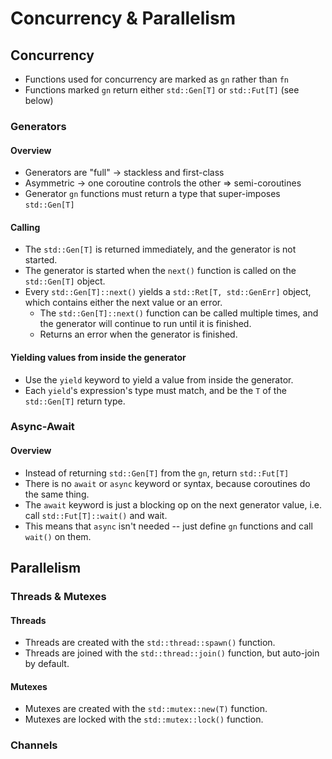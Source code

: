 # Concurrency & Parallelism
## Concurrency
- Functions used for concurrency are marked as `gn` rather than `fn`
- Functions marked `gn` return either `std::Gen[T]` or `std::Fut[T]` (see below)

### Generators
#### Overview
- Generators are "full" -> stackless and first-class
- Asymmetric -> one coroutine controls the other => semi-coroutines
- Generator `gn` functions must return a type that super-imposes `std::Gen[T]`

#### Calling
- The `std::Gen[T]` is returned immediately, and the generator is not started.
- The generator is started when the `next()` function is called on the `std::Gen[T]` object.
- Every `std::Gen[T]::next()` yields a `std::Ret[T, std::GenErr]` object, which contains either the next value or an error.
  - The `std::Gen[T]::next()` function can be called multiple times, and the generator will continue to run until it is finished.
  - Returns an error when the generator is finished.

#### Yielding values from inside the generator
- Use the `yield` keyword to yield a value from inside the generator.
- Each `yield`'s expression's type must match, and be the `T` of the `std::Gen[T]` return type.

### Async-Await
#### Overview
- Instead of returning `std::Gen[T]` from the `gn`, return `std::Fut[T]`
- There is no `await` or `async` keyword or syntax, because coroutines do the same thing.
- The `await` keyword is just a blocking op on the next generator value, i.e. call `std::Fut[T]::wait()` and wait.
- This means that `async` isn't needed -- just define `gn` functions and call `wait()` on them.

## Parallelism
### Threads & Mutexes
#### Threads
- Threads are created with the `std::thread::spawn()` function.
- Threads are joined with the `std::thread::join()` function, but auto-join by default.

#### Mutexes
- Mutexes are created with the `std::mutex::new(T)` function.
- Mutexes are locked with the `std::mutex::lock()` function.

### Channels

